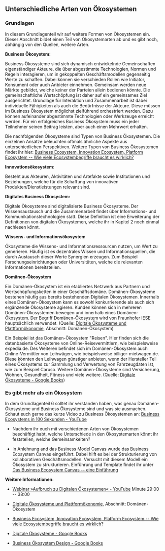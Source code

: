 ## Unterschiedliche Arten von Ökosystemen

### Grundlagen

In diesem Grundlagenteil wir auf weitere Formen von Ökosystemen ein. Dieser Abschnitt bildet einen Teil von Ökosystemarten ab und es gibt noch, abhängig von den Quellen, weitere Arten.

**Business Ökosystem:**

Business Ökosysteme sind sich dynamisch entwickelnde Gemeinschaften eigenständiger Akteure, die über abgestimmte Technologien, Normen und Regeln interagieren, um in gekoppelten Geschäftsmodellen gegenseitig Werte zu schaffen. Dabei können sie verschieden Rollen wie Initiator, Konsument oder auch Anbieter einnehmen. Gemeinsam werden neue Märkte gebildet, welche keiner der Parteien allein bedienen könnte. Die gemeinschaftliche Wertschöpfung ist daher auf ein gemeinsames Ziel ausgerichtet. Grundlage für Interaktion und Zusammenarbeit ist dabei individuelle Fähigkeiten als auch die Bedürfnisse der Akteure. Diese müssen im Business Ökosystem möglichst zielführend orchestriert werden. Dazu können aufeinander abgestimmte Technologien oder Werkzeuge erreicht werden. Für ein erfolgreiches Business Ökosystem muss ein jeder Teilnehmer seinen Beitrag leisten, aber auch einen Mehrwert erhalten.

Die nachfolgenden Ökosysteme sind Typen von Business Ökosystemen. Die einzelnen Ansätze beleuchten oftmals ähnliche Aspekte aus unterschiedlichen Perspektiven. Weitere Typen von Business Ökosystemen findet ihr hier: [Business Ecosystem, Innovation Ecosystem, Platform Ecosystem -- Wie viele Ecosystembegriffe braucht es wirklich?](https://ccecosystems.news/business-ecosytem-innovation-ecosystem-platform-ecosystem-wie-viele-ecosystembegriffe-braucht-es-wirklich/)

**Innovationsökosystem:**

Besteht aus Akteuren, Aktivitäten und Artefakte sowie Institutionen und Beziehungen, welche für die Schaffung von innovativen Produkten/Dienstleistungen relevant sind.

**Digitales Business Ökosystem:**

Digitale Ökosysteme sind digitalisierte Business Ökosysteme. Der Wissensaustausch und die Zusammenarbeit findet über Informations- und Kommunikationstechnologien statt. Diese Definition ist eine Erweiterung der Definitionen von digitalen Ökosystemen, welche ihr in Kapitel 2 noch einmal nachlesen könnt.

**Wissens- und Informationsökosystem**

Ökosysteme die Wissens- und Informationsressourcen nutzen, um Wert zu generieren. Häufig ist es dezentrales Wissen und Informationsquellen, die durch Austausch dieser Werte Synergien erzeugen. Zum Beispiel Forschungseinrichtungen oder Universitäten, welche die relevanten Informationen bereitstellen.

**Domänen-Ökosystem**

Ein Domänen-Ökosystem ist ein etabliertes Netzwerk aus Partnern und Wertschöpfungsketten in einer Geschäftsdomäne. Domänen-Ökosysteme bestehen häufig aus bereits bestehenden Digitalen Ökosystemen. Innerhalb eines Domänen-Ökosystem kann es sowohl konkurrierende als auch sich ergänzende Ökosysteme agieren. Kunden können sich in mehreren Domänen-Ökosystemen bewegen und innerhalb eines Domänen-Ökosystem. Der Begriff Domänen-Ökosystem wird von Fraunhofer IESE hauptsächlich verwendet.  (Quelle: [Digitale Ökosysteme und Plattformökonomie](https://www.informatik-aktuell.de/management-und-recht/digitalisierung/digitale-oekosysteme-und-plattformoekonomie.html), Abschnitt: Domänen-Ökosystem)

Ein Beispiel ist das Domänen-Ökosystem "Reisen". Hier finden sich die datenbasierte Ökosysteme von Online-Reisevermittlern, wie beispielsweise expedia.de. Des Weiteren befindet sich im Domänen-Ökosystem auch Online-Vermittler von Leihwägen, wie beispielsweise billiger-mietwagen.de. Diese könnten den Leihwagen günstiger anbieten, wenn der Hersteller Teil eines Ökosystems zur Sammlung und Verwertung von Fahrzeugdaten ist, wie zum Beispiel Caruso. Weitere Domänen-Ökosysteme sind Versicherung, Wohnen, Gesundheit, Fitness und viele weitere. (Quelle: [Digitale Ökosysteme - Google Books](https://www.google.de/books/edition/Digitale_%C3%96kosysteme/O68vEAAAQBAJ?hl=de&gbpv=0))

### Es gibt mehr als ein Ökosystem

In dem Grundlagenteil 6 solltet ihr verstanden haben, was genau Domänen-Ökosysteme und Business Ökosysteme sind und was sie ausmachen. Schaut euch gerne das kurze Video zu Business Ökosystemen an: [Business Ecosystems in 100 Sekunden - YouTube](https://www.youtube.com/watch?v=6HZkGgY52cE)

- Nachdem ihr euch mit verschiedenen Arten von Ökosystemen beschäftigt habt, welche Unterschiede in den Ökosystemarten könnt ihr feststellen, welche Gemeinsamkeiten?

- In Anlehnung and das Business Model Canvas wurde das Business Ecosystem Canvas eingeführt. Dabei hilft es bei der Strukturierung von kollaborativen Geschäftsmodellen. Versucht mit diesem Modell ein Ökosystem zu strukturieren. Einführung und Template findet ihr unter [Das Business Ecosystem Canvas -- eine Einführung](https://ccecosystems.news/das-business-ecosystem-canvas-eine-einfuehrung/)

**Weitere Informationen:**

- [Webinar »Aufbruch zu Digitalen Ökosystemen« - YouTube](https://www.youtube.com/watch?v=gVdtVa8Tp1Y) Minute 29:00 -- 38:00

- [Digitale Ökosysteme und Plattformökonomie](https://www.informatik-aktuell.de/management-und-recht/digitalisierung/digitale-oekosysteme-und-plattformoekonomie.html), Abschnitt: Domänen-Ökosystem

- [Business Ecosystem, Innovation Ecosystem, Platform Ecosystem -- Wie viele Ecosystembegriffe braucht es wirklich?](https://ccecosystems.news/business-ecosytem-innovation-ecosystem-platform-ecosystem-wie-viele-ecosystembegriffe-braucht-es-wirklich/)

- [Digitale Ökosysteme - Google Books](https://www.google.de/books/edition/Digitale_%C3%96kosysteme/O68vEAAAQBAJ?hl=de&gbpv=0)

- [Business Ökosystem Design - Google Books](https://www.google.de/books/edition/Business_%C3%96kosystem_Design/DHUvEAAAQBAJ?hl=de&gbpv=0)
